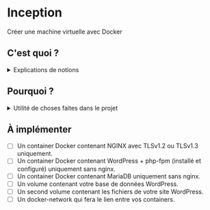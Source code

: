 # Inception
Créer une machine virtuelle avec Docker

## C'est quoi ?
<details><summary>Explications de notions</summary>

### C'est quoi Docker

### C'est quoi un Docker Compose ?
*[source](https://docs.docker.com/compose/)*

### C'est quoi Container ?

### C'est quoi Container Docker ?

### C'est quoi TLS ?

### C'est quoi NGINX ?

### C'est quoi WordPress ?

### C'est quoi php-fpm ?
  
### C'est quoi MariaDB ?

### C'est quoi docker-network ?

### C'est quoi hacky-patch ?

### C'est quoi des Dockerfiles ?

### C'est quoi le PID1 ?
  
</details>

## Pourquoi ?
<details><summary>Utilité de choses faites dans le projet</summary>

### Pourquoi faire un container par service ?
  
</details>

## À implémenter
* [ ] Un container Docker contenant NGINX avec TLSv1.2 ou TLSv1.3 uniquement.
* [ ] Un container Docker contenant WordPress + php-fpm (installé et configuré) uniquement sans nginx.
* [ ] Un container Docker contenant MariaDB uniquement sans nginx.
* [ ] Un volume contenant votre base de données WordPress.
* [ ] Un second volume contenant les fichiers de votre site WordPress.
* [ ] Un docker-network qui fera le lien entre vos containers.

